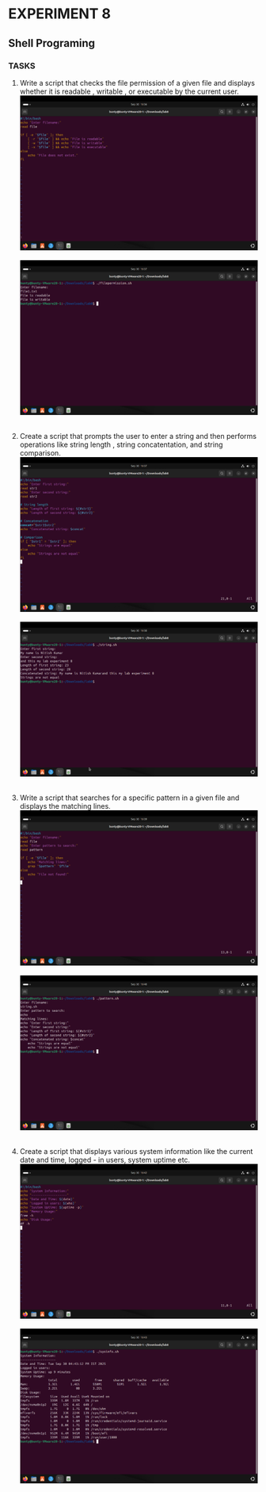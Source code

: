 # EXPERIMENT 8
## Shell Programing
### TASKS

1. Write a script that checks the file permission of a given file and displays whether it is readable , writable , or executable by the current user.
![out](outputs/42.png)<br><br>
![out](outputs/43.png)<br><br>



2. Create a script that prompts the user to enter a string and then performs operations like string length , string concatentation, and string comparison.
![out](outputs/44.png)<br><br>
![out](outputs/45.png)<br><br>



3. Write a script that searches for a specific pattern in a given file and displays the matching lines.
![out](outputs/46.png)<br><br>
![out](outputs/47.png)<br><br>



4. Create a script that displays various system information like the current date and time, logged - in users, system uptime etc.
![out](outputs/48.png)<br><br>
![out](outputs/49.png)<br><br>